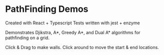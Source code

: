 # PathFinding Demos

Created with React + Typescript
Tests written with jest + enzyme

Demonstrates Djikstra, A*, Greedy A*, and Dual A* algorithms for pathfinding on a grid.

Click & Drag to make walls. Click around to move the start & end locations.
